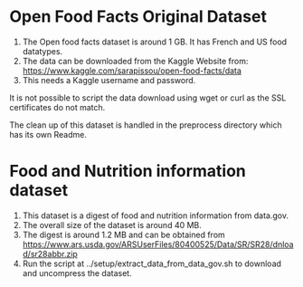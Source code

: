 # Open Food Facts Original Dataset
1. The Open food facts dataset is around 1 GB. It has French and US food datatypes.
2. The data can be downloaded from the Kaggle Website from: https://www.kaggle.com/sarapissou/open-food-facts/data
3. This needs a Kaggle username and password.

It is not possible to script the data download using wget or curl as the SSL certificates do not match.

The clean up of this dataset is handled in the preprocess directory which has its own Readme.

# Food and Nutrition information dataset 
1. This dataset is a digest of food and nutrition information from data.gov.
2. The overall size of the dataset is around 40 MB.
3. The digest is around 1.2 MB and can be obtained from https://www.ars.usda.gov/ARSUserFiles/80400525/Data/SR/SR28/dnload/sr28abbr.zip
4. Run the script at ../setup/extract_data_from_data_gov.sh to download and uncompress the dataset.

